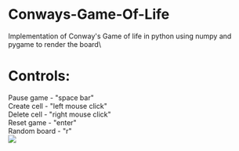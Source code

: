 # Conways-Game-Of-Life
Implementation of Conway's Game of life in python using numpy and pygame to render the board\
# Controls:
  Pause game - "space bar"\
  Create cell - "left mouse click"\
  Delete cell - "right mouse click"\
  Reset game - "enter"\
  Random board - "r"\
![](cgol-gif.gif)
